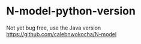 # N-model-python-version

Not yet bug free, use the Java version https://github.com/calebnwokocha/N-model
